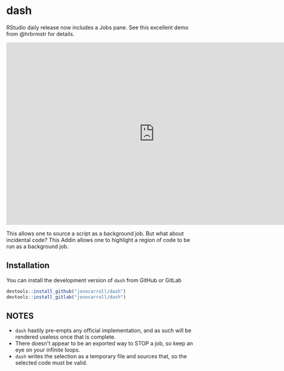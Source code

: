 # dash

RStudio daily release now includes a Jobs pane. See this excellent demo from @hrbrmstr for details.

<iframe width="780" height="480" src="https://www.youtube.com/embed/EBlk1kRbKeU" frameborder="0" allow="autoplay; encrypted-media" allowfullscreen></iframe>

This allows one to source a script as a background job. But what about incidental code? This Addin allows one to highlight a region of code to be run as a background job.

## Installation

You can install the development version of `dash` from GitHub or GitLab

``` r
devtools::install_github("jonocarroll/dash")
devtools::install_gitlab("jonocarroll/dash")
```

## NOTES

* `dash` hastily pre-empts any official implementation, and as such will be rendered useless once that is complete.
* There doesn't appear to be an exported way to STOP a job, so keep an eye on your infinite loops.
* `dash` writes the selection as a temporary file and sources that, so the selected code must be valid.
